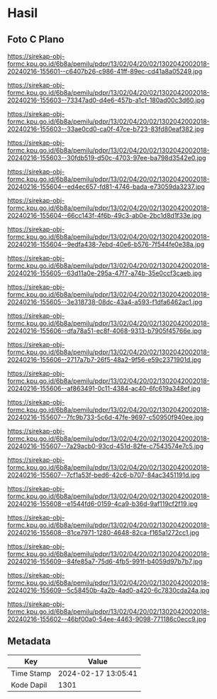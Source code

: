 # Hasil

## Foto C Plano

https://sirekap-obj-formc.kpu.go.id/6b8a/pemilu/pdpr/13/02/04/20/02/1302042002018-20240216-155601--c6407b26-c986-41ff-89ec-cd41a8a05249.jpg

https://sirekap-obj-formc.kpu.go.id/6b8a/pemilu/pdpr/13/02/04/20/02/1302042002018-20240216-155603--73347ad0-d4e6-457b-a1cf-180ad00c3d60.jpg

https://sirekap-obj-formc.kpu.go.id/6b8a/pemilu/pdpr/13/02/04/20/02/1302042002018-20240216-155603--33ae0cd0-ca0f-47ce-b723-83fd80eaf382.jpg

https://sirekap-obj-formc.kpu.go.id/6b8a/pemilu/pdpr/13/02/04/20/02/1302042002018-20240216-155603--30fdb519-d50c-4703-97ee-ba798d3542e0.jpg

https://sirekap-obj-formc.kpu.go.id/6b8a/pemilu/pdpr/13/02/04/20/02/1302042002018-20240216-155604--ed4ec657-fd81-4746-bada-e73059da3237.jpg

https://sirekap-obj-formc.kpu.go.id/6b8a/pemilu/pdpr/13/02/04/20/02/1302042002018-20240216-155604--66cc143f-4f6b-49c3-ab0e-2bc1d8d1f33e.jpg

https://sirekap-obj-formc.kpu.go.id/6b8a/pemilu/pdpr/13/02/04/20/02/1302042002018-20240216-155604--9edfa438-7ebd-40e6-b576-7f544fe0e38a.jpg

https://sirekap-obj-formc.kpu.go.id/6b8a/pemilu/pdpr/13/02/04/20/02/1302042002018-20240216-155605--63d11a0e-295a-47f7-a74b-35e0ccf3caeb.jpg

https://sirekap-obj-formc.kpu.go.id/6b8a/pemilu/pdpr/13/02/04/20/02/1302042002018-20240216-155605--3e318738-08dc-43a4-a593-f1dfa6462ac1.jpg

https://sirekap-obj-formc.kpu.go.id/6b8a/pemilu/pdpr/13/02/04/20/02/1302042002018-20240216-155606--dfa78a51-ec8f-4068-9313-b7905f45766e.jpg

https://sirekap-obj-formc.kpu.go.id/6b8a/pemilu/pdpr/13/02/04/20/02/1302042002018-20240216-155606--2717a7b7-26f5-48a2-9f56-e59c2371901d.jpg

https://sirekap-obj-formc.kpu.go.id/6b8a/pemilu/pdpr/13/02/04/20/02/1302042002018-20240216-155606--af863491-0c11-4384-ac40-6fc619a348ef.jpg

https://sirekap-obj-formc.kpu.go.id/6b8a/pemilu/pdpr/13/02/04/20/02/1302042002018-20240216-155607--7fc9b733-5c6d-47fe-9697-c50950f940ee.jpg

https://sirekap-obj-formc.kpu.go.id/6b8a/pemilu/pdpr/13/02/04/20/02/1302042002018-20240216-155607--7a29acb0-93cd-451d-82fe-c7543574e7c5.jpg

https://sirekap-obj-formc.kpu.go.id/6b8a/pemilu/pdpr/13/02/04/20/02/1302042002018-20240216-155607--7cf1a53f-bed6-42c6-b707-84ac3451191d.jpg

https://sirekap-obj-formc.kpu.go.id/6b8a/pemilu/pdpr/13/02/04/20/02/1302042002018-20240216-155608--e1544fd6-0159-4ca9-b36d-9af119cf2f19.jpg

https://sirekap-obj-formc.kpu.go.id/6b8a/pemilu/pdpr/13/02/04/20/02/1302042002018-20240216-155608--81ce7971-1280-4648-82ca-f165a1272cc1.jpg

https://sirekap-obj-formc.kpu.go.id/6b8a/pemilu/pdpr/13/02/04/20/02/1302042002018-20240216-155609--84fe85a7-75d6-4fb5-991f-b4059d97b7b7.jpg

https://sirekap-obj-formc.kpu.go.id/6b8a/pemilu/pdpr/13/02/04/20/02/1302042002018-20240216-155609--5c58450b-4a2b-4ad0-a420-6c7830cda24a.jpg

https://sirekap-obj-formc.kpu.go.id/6b8a/pemilu/pdpr/13/02/04/20/02/1302042002018-20240216-155602--46bf00a0-54ee-4463-9098-771186c0ecc9.jpg


## Metadata

| Key        | Value               |
| ---------- | ------------------- |
| Time Stamp | 2024-02-17 13:05:41 |
| Kode Dapil | 1301                |



